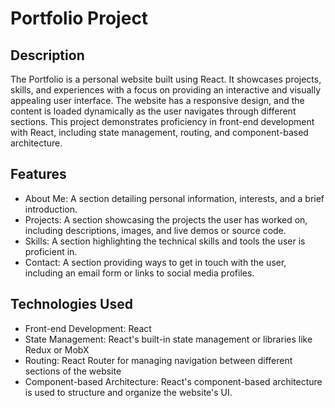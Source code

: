 
# Portfolio Project

## Description

The Portfolio is a personal website built using React. It showcases projects, skills, and experiences with a focus on providing an interactive and visually appealing user interface. The website has a responsive design, and the content is loaded dynamically as the user navigates through different sections. This project demonstrates proficiency in front-end development with React, including state management, routing, and component-based architecture.

## Features

- About Me: A section detailing personal information, interests, and a brief introduction.
- Projects: A section showcasing the projects the user has worked on, including descriptions, images, and live demos or source code.
- Skills: A section highlighting the technical skills and tools the user is proficient in.
- Contact: A section providing ways to get in touch with the user, including an email form or links to social media profiles.

## Technologies Used

- Front-end Development: React
- State Management: React's built-in state management or libraries like Redux or MobX
- Routing: React Router for managing navigation between different sections of the website
- Component-based Architecture: React's component-based architecture is used to structure and organize the website's UI.

